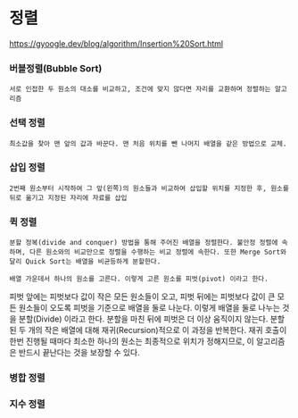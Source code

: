 # 정렬

https://gyoogle.dev/blog/algorithm/Insertion%20Sort.html

### 버블정렬(Bubble Sort)
    서로 인접한 두 원소의 대소를 비교하고, 조건에 맞지 않다면 자리를 교환하며 정렬하는 알고리즘

### 선택 정렬
    최소값을 찾아 맨 앞의 값과 바꾼다. 맨 처음 위치를 뺀 나머지 배열을 같은 방법으로 교체.

### 삽입 정렬
    2번째 원소부터 시작하여 그 앞(왼쪽)의 원소들과 비교하여 삽입할 위치를 지정한 후, 원소를 뒤로 옮기고 지정된 자리에 자료를 삽입

### 퀵 정렬
    분할 정복(divide and conquer) 방법을 통해 주어진 배열을 정렬한다. 불안정 정렬에 속하며, 다른 원소와의 비교만으로 정렬을 수행하는 비교 정렬에 속한다. 또한 Merge Sort와 달리 Quick Sort는 배열을 비균등하게 분할한다.

    배열 가운데서 하나의 원소를 고른다. 이렇게 고른 원소를 피벗(pivot) 이라고 한다.
피벗 앞에는 피벗보다 값이 작은 모든 원소들이 오고, 피벗 뒤에는 피벗보다 값이 큰 모든 원소들이 오도록 피벗을 기준으로 배열을 둘로 나눈다. 이렇게 배열을 둘로 나누는 것을 분할(Divide) 이라고 한다. 분할을 마친 뒤에 피벗은 더 이상 움직이지 않는다.
분할된 두 개의 작은 배열에 대해 재귀(Recursion)적으로 이 과정을 반복한다.
재귀 호출이 한번 진행될 때마다 최소한 하나의 원소는 최종적으로 위치가 정해지므로, 이 알고리즘은 반드시 끝난다는 것을 보장할 수 있다.

### 병합 정렬

### 지수 정렬